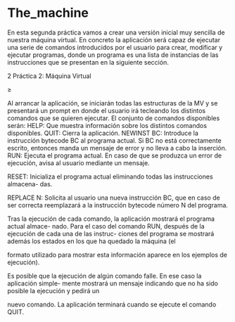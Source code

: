 # The_machine
 En esta segunda práctica vamos a crear una versión inicial muy sencilla de nuestra
máquina virtual. En concreto la aplicación será capaz de ejecutar una serie de comandos
introducidos por el usuario para crear, modificar y ejecutar programas, donde un programa
es una lista de instancias de las instrucciones que se presentan en la siguiente sección.

2 Práctica 2: Máquina Virtual

≥

Al arrancar la aplicación, se iniciarán todas las estructuras de la MV y se presentará
un prompt en donde el usuario irá tecleando los distintos comandos que se quieren
ejecutar. El conjunto de comandos disponibles serán:
HELP: Que muestra información sobre los distintos comandos disponibles.
QUIT: Cierra la aplicación.
NEWINST BC: Introduce la instrucción bytecode BC al programa actual. Si BC no
está correctamente escrito, entonces manda un mensaje de error y no lleva a cabo la
inserción.
RUN: Ejecuta el programa actual. En caso de que se produzca un error de ejecución,
avisa al usuario mediante un mensaje.

RESET: Inicializa el programa actual eliminando todas las instrucciones almacena-
das.

REPLACE N: Solicita al usuario una nueva instrucción BC, que en caso de ser correcta
reemplazará a la instrucción bytecode número N del programa.

Tras la ejecución de cada comando, la aplicación mostrará el programa actual almace-
nado. Para el caso del comando RUN, después de la ejecución de cada una de las instruc-
ciones del programa se mostrará además los estados en los que ha quedado la máquina (el

formato utilizado para mostrar esta información aparece en los ejemplos de ejecución).

Es posible que la ejecución de algún comando falle. En ese caso la aplicación simple-
mente mostrará un mensaje indicando que no ha sido posible la ejecución y pedirá un

nuevo comando. La aplicación terminará cuando se ejecute el comando QUIT.
